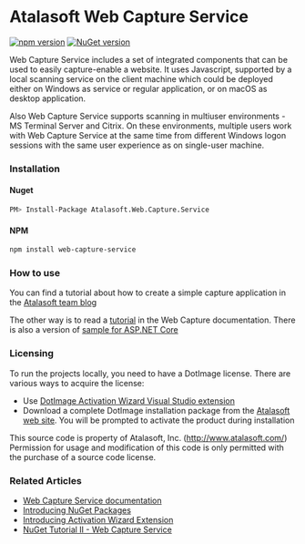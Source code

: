 # Atalasoft Web Capture Service
[![npm version](https://badge.fury.io/js/web-capture-service.svg)](https://badge.fury.io/js/web-capture-service)
[![NuGet version](https://badge.fury.io/nu/Atalasoft.Web.Capture.Service.svg)](https://badge.fury.io/nu/Atalasoft.Web.Capture.Service)

Web Capture Service includes a set of integrated components that can be used to easily capture-enable a website.
It uses Javascript, supported by a local scanning service on the client machine which 
could be deployed either on Windows as service or regular application, or on macOS as desktop application. 

Also Web Capture Service supports scanning in multiuser environments - MS Terminal Server and Citrix. On these environments, multiple users work with Web Capture Service at the same time from different Windows logon sessions with the same user experience as on single-user machine.

### Installation

#### Nuget
```bash
PM> Install-Package Atalasoft.Web.Capture.Service
```

#### NPM
```bash
npm install web-capture-service
```

### How to use
You can find a tutorial about how to create a simple capture application in the [Atalasoft team blog](http://atalasoft.github.io/2016/08/03/nuget-tutorial-wcs/)

The other way is to read a [tutorial](https://atalasoft.github.io/web-capture-service/tutorial-2-2-demo-application.html) in the Web Capture documentation.
There is also a version of [sample for ASP.NET Core](https://atalasoft.github.io/web-capture-service/tutorial-2-5-demo-application-aspnet-core.html)

### Licensing 

To run the projects locally, you need to have a DotImage license. There are various ways to acquire the license:

 - Use [DotImage Activation Wizard Visual Studio extension](https://visualstudiogallery.msdn.microsoft.com/88ff07c9-fe68-48bd-bfdc-3fbc8a0ec1db)
 - Download a complete DotImage installation package from the [Atalasoft web site](https://atalasoft.com). You will be prompted to activate the product during installation

This source code is property of Atalasoft, Inc. (http://www.atalasoft.com/)  
Permission for usage and modification of this code is only permitted 
with the purchase of a source code license.

### Related Articles

 - [Web Capture Service documentation](https://atalasoft.github.io/web-capture-service/)
 - [Introducing NuGet Packages](http://atalasoft.github.io/2016/05/03/introducing-nuget/)
 - [Introducing Activation Wizard Extension](http://atalasoft.github.io/2016/05/14/introducing-activation-wizard-extension/) 
 - [NuGet Tutorial II - Web Capture Service](http://atalasoft.github.io/2016/08/03/nuget-tutorial-wcs/)
